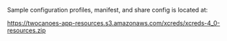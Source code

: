 Sample configuration profiles, manifest, and share config is located at:

https://twocanoes-app-resources.s3.amazonaws.com/xcreds/xcreds-4_0-resources.zip
